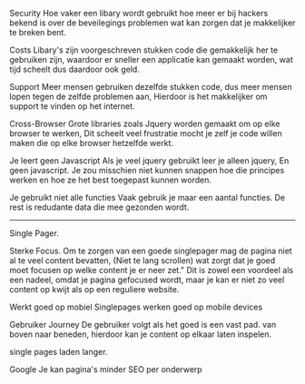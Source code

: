 Security
Hoe vaker een libary wordt gebruikt hoe meer er bij hackers bekend is over de beveilegings problemen wat kan zorgen dat je makkelijker te breken bent.

Costs
Libary's zijn voorgeschreven stukken code die gemakkelijk her te gebruiken zijn, waardoor er sneller een applicatie kan gemaakt worden, wat tijd scheelt dus daardoor ook geld.

Support
Meer mensen gebruiken dezelfde stukken code, dus meer mensen lopen tegen de zelfde problemen aan, Hierdoor is het makkelijker om support te vinden op het internet.

Cross-Browser
Grote libraries zoals Jquery worden gemaakt om op elke browser te werken, Dit scheelt veel frustratie mocht je zelf je code willen maken die op elke browser hetzelfde werkt.

Je leert geen Javascript
Als je veel jquery gebruikt leer je alleen jquery, En geen javascript. Je zou misschien niet kunnen snappen hoe die principes werken en hoe ze het best toegepast kunnen worden.

Je gebruikt niet alle functies
Vaak gebruik je maar een aantal functies. De rest is redudante data die mee gezonden wordt.

-------------------------------------------------------------------------------------------------------------------------

Single Pager.


Sterke Focus.
Om te zorgen van een goede singlepager mag de pagina niet al te veel content bevatten, (Niet te lang scrollen) wat zorgt dat je goed moet focusen op welke content je er neer zet."
Dit is zowel een voordeel als een nadeel, omdat je pagina gefocused wordt, maar je kan er niet zo veel content op kwijt als op een reguliere website.

Werkt goed op mobiel
Singlepages werken goed op mobile devices 

Gebruiker Journey
De gebruiker volgt als het goed is een vast pad. van boven naar beneden, hierdoor kan je content op elkaar laten inspelen.

single pages laden langer.

Google
Je kan pagina's minder SEO per onderwerp

